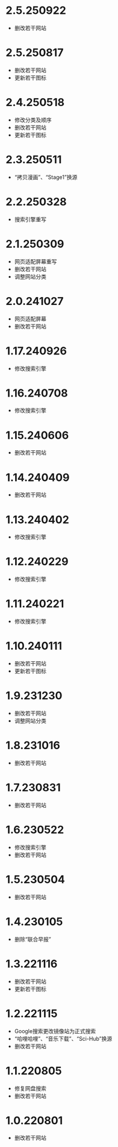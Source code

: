 # 2.5.250922
- 删改若干网站
# 2.5.250817
- 删改若干网站
- 更新若干图标
# 2.4.250518
- 修改分类及顺序
- 删改若干网站
- 更新若干图标
# 2.3.250511
- “拷贝漫画”、“Stage1”换源
# 2.2.250328
- 搜索引擎重写
# 2.1.250309
- 网页适配屏幕重写
- 删改若干网站
- 调整网站分类
# 2.0.241027
- 网页适配屏幕
- 删改若干网站
# 1.17.240926
- 修改搜索引擎
# 1.16.240708
- 修改搜索引擎
# 1.15.240606
- 删改若干网站
# 1.14.240409
- 删改若干网站
# 1.13.240402
- 修改搜索引擎
# 1.12.240229
- 修改搜索引擎
# 1.11.240221
- 修改搜索引擎
# 1.10.240111
- 删改若干网站
- 更新若干图标
# 1.9.231230
- 删改若干网站
- 调整网站分类
# 1.8.231016
- 删改若干网站
# 1.7.230831
- 删改若干网站
# 1.6.230522
- 修改搜索引擎
- 删改若干网站
# 1.5.230504
- 删改若干网站
# 1.4.230105
- 删除“联合早报”
# 1.3.221116
- 删改若干网站
- 更新若干图标
# 1.2.221115
- Google搜索更改镜像站为正式搜索
- “哈哩哈哩”、“音乐下载”、“Sci-Hub”换源
- 删改若干网站
# 1.1.220805
- 修复网盘搜索
- 删改若干网站
# 1.0.220801
- 删改若干网站

